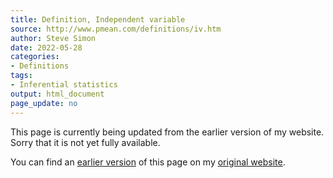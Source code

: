 ```yaml
---
title: Definition, Independent variable
source: http://www.pmean.com/definitions/iv.htm
author: Steve Simon
date: 2022-05-28
categories:
- Definitions
tags:
- Inferential statistics
output: html_document
page_update: no
---
```


This page is currently being updated from the earlier version of my website. Sorry that it is not yet fully available.

<!---More--->


You can find an [earlier version][sim1] of this page on my [original website][sim2].

[sim1]: http://www.pmean.com/definitions/iv.htm
[sim2]: http://www.pmean.com/original_site.html
